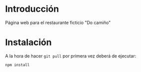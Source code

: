 # Introducción

Página web para el restaurante ficticio "Do camiño"

# Instalación

A la hora de hacer `git pull` por primera vez deberá de ejecutar:

```bash
npm install
``` 